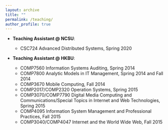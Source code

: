 ```yaml
---
layout: archive
title: ""
permalink: /teaching/
author_profile: true
---
```


* <b>Teaching Assistant @ NCSU</b>: 
  * CSC724 Advanced Distributed Systems, Spring 2020

* <b>Teaching Assistant @ HKBU</b>:
  * COMP7560 Information Systems Auditing, Spring 2014
  * COMP7800 Analytic Models in IT Management, Spring 2014 and Fall 2014
  * COMP3670 Mobile Computing, Fall 2014
  * COMP2017/COMP2320 Operation Systems, Spring 2015
  * COMP3070/COMP7790 Digital Media Computing and Communications/Special Topics in Internet and Web Technologies, Spring 2015
  * COMP4095 Information System Management and Professional Practices, Fall 2015
  * COMP3040/COMP4047 Internet and the World Wide Web, Fall 2015
